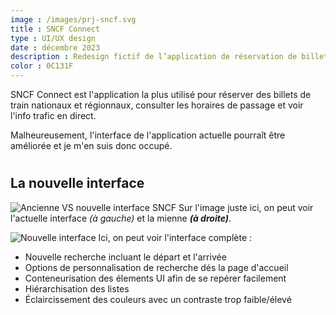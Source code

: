 ```yaml
---
image : /images/prj-sncf.svg
title : SNCF Connect
type : UI/UX design
date : décembre 2023
description : Redesign fictif de l’application de réservation de billet de train de la SNCF
color : 0C131F
---
```


SNCF Connect est l'application la plus utilisé pour réserver des billets de train nationaux et régionnaux, consulter les horaires de passage et voir l'info trafic en direct.

Malheureusement, l'interface de l'application actuelle pourraît être améliorée et je m'en suis donc occupé.

#
#

## La nouvelle interface
![Ancienne VS nouvelle interface SNCF](https://i.ibb.co/0XyNWfd/image.png)
Sur l'image juste ici, on peut voir l'actuelle interface *(à gauche)* et la mienne ***(à droite)***.

![Nouvelle interface](https://i.ibb.co/5jfFKg4/image.png)
Ici, on peut voir l'interface complète : 
- Nouvelle recherche incluant le départ et l'arrivée
- Options de personnalisation de recherche dés la page d'accueil
- Conteneurisation des élements UI afin de se repérer facilement
- Hiérarchisation des listes
- Éclaircissement des couleurs avec un contraste trop faible/élevé